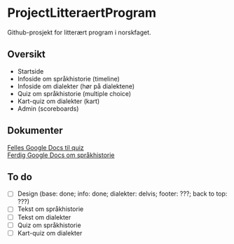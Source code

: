 # ProjectLitteraertProgram
Github-prosjekt for litterært program i norskfaget. 

## Oversikt
* Startside
* Infoside om språkhistorie (timeline)
* Infoside om dialekter (hør på dialektene)
* Quiz om språkhistorie (multiple choice)
* Kart-quiz om dialekter (kart)
* Admin (scoreboards)

## Dokumenter
[Felles Google Docs til quiz](https://docs.google.com/document/d/1k786bBGN7E99t4JQLBTRwmotQB2Qsu_IQl3b-e-nLrw/edit?usp=sharing)
<br>
[Ferdig Google Docs om språkhistorie](https://docs.google.com/document/d/12GljvkvfWXZeozs0sqPwOhUSC2dBpbCTTGr1HZsNdlo/edit?usp=sharing)

## To do
- [ ] Design (base: done; info: done; dialekter: delvis; footer: ???; back to top: ???)
- [ ] Tekst om språkhistorie
- [ ] Tekst om dialekter
- [ ] Quiz om språkhistorie
- [ ] Kart-quiz om dialekter

